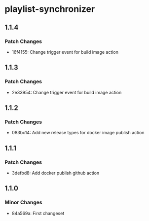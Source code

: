 # playlist-synchronizer

## 1.1.4

### Patch Changes

-   16f4155: Change trigger event for build image action

## 1.1.3

### Patch Changes

-   2e33954: Change trigger event for build image action

## 1.1.2

### Patch Changes

-   083bc14: Add new release types for docker image publish action

## 1.1.1

### Patch Changes

-   3defbd8: Add docker publish github action

## 1.1.0

### Minor Changes

-   84a569a: First changeset
